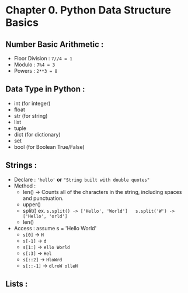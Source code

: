 # Chapter **0.**  Python Data Structure Basics

## **Number Basic Arithmetic :**  
 * Floor Division : `7//4 = 1`
 * Modulo :  `7%4 = 3`
 * Powers : `2**3 = 8`
 
## Data Type in Python :
 * int (for integer)
 * float
 * str (for string)
 * list
 * tuple
 * dict (for dictionary)
 * set
 * bool (for Boolean True/False)

## Strings :
 * Declare : `'hello'` **or** `"String built with double quotes"`
 * Method  : 
     + len() -> Counts all of the characters in the string, including spaces and punctuation.
     + upper()
     + split() ex. `s.split() -> ['Hello', 'World']   s.split('W') ->  ['Hello', 'orld']`
     + len()
 * Access  :  assume s = 'Hello World'
     + `s[0]` -> `H`
     + `s[-1]` -> `d`
     + `s[1:]` -> `ello World`
     + `s[:3]` -> `Hel`
     + `s[::2]` -> `HloWrd`
     + `s[::-1]` -> `dlroW olleH`  

## Lists :
